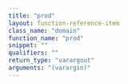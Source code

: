 ```yaml
---
title: "prod"
layout: function-reference-item
class_name: "domain"
function_name: "prod"
snippet: ""
qualifiers: ""
return_type: "varargout"
arguments: "(varargin)"
---
```


<pre class="help-text"></pre>
